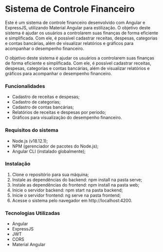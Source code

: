 
# Sistema de Controle Financeiro
Este é um sistema de controle financeiro desenvolvido com Angular e ExpressJS, utilizando Material Angular para estilização.
O objetivo deste sistema é ajudar os usuários a controlarem suas finanças de forma eficiente e simplificada. Com ele, é possível cadastrar receitas, despesas, categorias e contas bancárias, além de visualizar relatórios e gráficos para acompanhar o desempenho financeiro.

O objetivo deste sistema é ajudar os usuários a controlarem suas 
finanças de forma eficiente e simplificada. Com ele, é possível cadastrar receitas, despesas, 
categorias e contas bancárias, além de visualizar relatórios e gráficos para acompanhar o desempenho financeiro.

### Funcionalidades
- Cadastro de receitas e despesas;
- Cadastro de categorias;
- Cadastro de contas bancárias;
- Relatórios de receitas e despesas por período;
- Gráficos para visualização do desempenho financeiro.

### Requisitos do sistema
- Node.js (v18.12.1);
- NPM (gerenciador de pacotes do Node.js);
- Angular CLI (instalado globalmente);

### Instalação
1. Clone o repositório para sua máquina;
2. Instale as dependências do backend: npm install na pasta serve;
3. Instale as dependências do frontend: npm install na pasta web;
4. Inicie o servidor backend: npm start na pasta backend;
5. Inicie o servidor frontend: ng serve na pasta frontend;
6. Acesse o sistema pelo navegador em http://localhost:4200.

### Tecnologias Utilizadas
- Angular
- ExpressJS
- JWT
- CORS
- Material Angular
